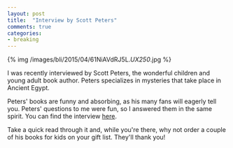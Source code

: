 ```yaml
---
layout: post
title: 	"Interview by Scott Peters"
comments: true
categories:
- breaking
---
```


{% img /images/bli/2015/04/61NiAVdRJ5L._UX250_.jpg %}

I was recently interviewed by Scott Peters, the wonderful children and young adult book author. Peters specializes in mysteries that take place in Ancient Egypt. 

<!--more-->

Peters' books are funny and absorbing, as his many fans will eagerly tell you. Peters' questions to me were fun, so I answered them in the same spirit. You can find the interview [here](http://www.egyptabout.com/2015/04/author-lester-pickers-cool-hat-and-more.html).

Take a quick read through it and, while you're there, why not order a couple of his books for kids on your gift list. They'll thank you!





